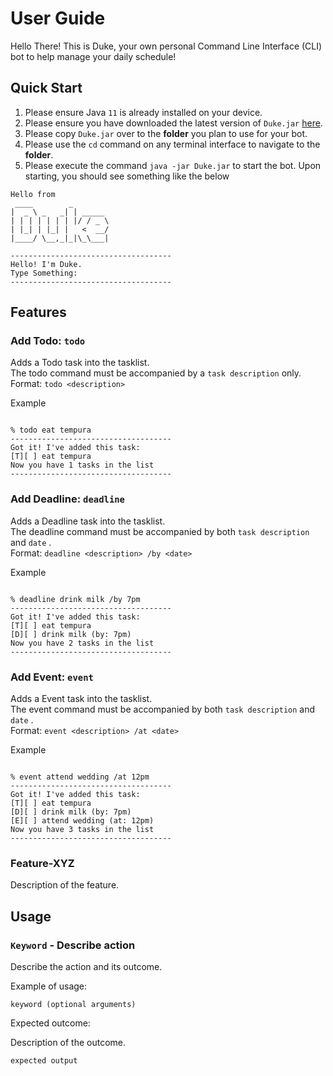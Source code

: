 # User Guide

Hello There! This is Duke, your own personal Command Line Interface (CLI) bot to help manage your daily schedule!

## Quick Start

1. Please ensure Java ```11``` is already installed on your device.
2. Please ensure you have downloaded the latest version of ```Duke.jar``` [here](https://github.com/KaiserHuang88/ip).
3. Please copy ```Duke.jar``` over to the **folder** you plan to use for your bot.
4. Please use the ```cd``` command on any terminal interface to navigate to the **folder**.
5. Please execute the command `java -jar Duke.jar` to start the bot. Upon starting, you should see something like the below

```  
Hello from  
 ____        _        
|  _ \ _   _| | _____ 
| | | | | | | |/ / _ \
| |_| | |_| |   <  __/
|____/ \__,_|_|\_\___|  

------------------------------------  
Hello! I'm Duke.  
Type Something:  
------------------------------------  
```

## Features


### Add Todo: ```todo```
Adds a Todo task into the tasklist.  
The todo command must be accompanied by a `task description` only.  
Format: `` todo <description> ``

Example
```

% todo eat tempura  
------------------------------------  
Got it! I've added this task:   
[T][ ] eat tempura  
Now you have 1 tasks in the list  
------------------------------------  

```

### Add Deadline: ```deadline```
Adds a Deadline task into the tasklist.  
The deadline command must be accompanied by both `task description` and `date` .  
Format: `` deadline <description> /by <date> ``

Example
```

% deadline drink milk /by 7pm
------------------------------------  
Got it! I've added this task:   
[T][ ] eat tempura  
[D][ ] drink milk (by: 7pm)
Now you have 2 tasks in the list  
------------------------------------  

```

### Add Event: ```event```
Adds a Event task into the tasklist.  
The event command must be accompanied by both `task description` and `date` .  
Format: `` event <description> /at <date> ``

Example
```

% event attend wedding /at 12pm
------------------------------------  
Got it! I've added this task:   
[T][ ] eat tempura  
[D][ ] drink milk (by: 7pm)
[E][ ] attend wedding (at: 12pm)
Now you have 3 tasks in the list  
------------------------------------  

```


### Feature-XYZ

Description of the feature.

## Usage

### `Keyword` - Describe action

Describe the action and its outcome.

Example of usage: 

`keyword (optional arguments)`

Expected outcome:

Description of the outcome.

```
expected output
```
